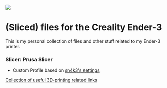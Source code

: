 ![](https://i.imgur.com/y5LxSYA.jpg)

# (Sliced) files for the Creality Ender-3

This is my personal collection of files and other stuff related to my Ender-3 printer.

### Slicer: Prusa Slicer
* Custom Profile based on [sn4k3's settings](https://github.com/sn4k3/Ender3)

[Collection of useful 3D-printing related links](https://pinboard.in/u:Pixelstrudel/t:3dprinting)

